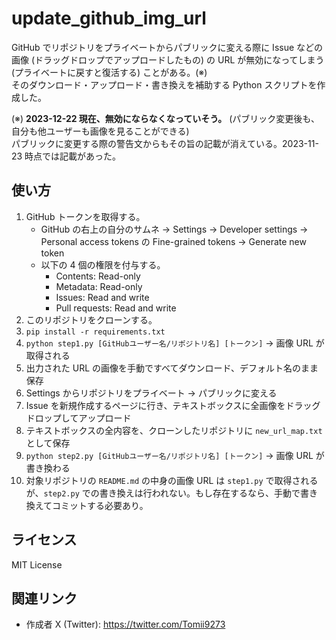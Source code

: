 # update_github_img_url

GitHub でリポジトリをプライベートからパブリックに変える際に Issue などの画像 (ドラッグドロップでアップロードしたもの) の URL が無効になってしまう (プライベートに戻すと復活する) ことがある。(※)  
そのダウンロード・アップロード・書き換えを補助する Python スクリプトを作成した。

(※) **2023-12-22 現在、無効にならなくなっていそう。** (パブリック変更後も、自分も他ユーザーも画像を見ることができる)  
パブリックに変更する際の警告文からもその旨の記載が消えている。2023-11-23 時点では記載があった。

## 使い方

1. GitHub トークンを取得する。
   - GitHub の右上の自分のサムネ → Settings → Developer settings → Personal access tokens の Fine-grained tokens → Generate new token
   - 以下の 4 個の権限を付与する。
     - Contents: Read-only
     - Metadata: Read-only
     - Issues: Read and write
     - Pull requests: Read and write
1. このリポジトリをクローンする。
1. `pip install -r requirements.txt`
1. `python step1.py [GitHubユーザー名/リポジトリ名] [トークン]` → 画像 URL が取得される
1. 出力された URL の画像を手動ですべてダウンロード、デフォルト名のまま保存
1. Settings からリポジトリをプライベート → パブリックに変える
1. Issue を新規作成するページに行き、テキストボックスに全画像をドラッグドロップしてアップロード
1. テキストボックスの全内容を、クローンしたリポジトリに `new_url_map.txt` として保存
1. `python step2.py [GitHubユーザー名/リポジトリ名] [トークン]` → 画像 URL が書き換わる
1. 対象リポジトリの `README.md` の中身の画像 URL は `step1.py` で取得されるが、`step2.py` での書き換えは行われない。もし存在するなら、手動で書き換えてコミットする必要あり。

## ライセンス

MIT License

## 関連リンク

- 作成者 X (Twitter): https://twitter.com/Tomii9273
